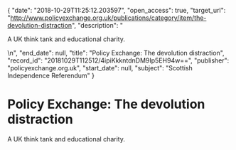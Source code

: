 {
  "date": "2018-10-29T11:25:12.203597", 
  "open_access": true, 
  "target_url": "http://www.policyexchange.org.uk/publications/category/item/the-devolution-distraction", 
  "description": "<p>A UK think tank and educational charity.</p>\n", 
  "end_date": null, 
  "title": "Policy Exchange: The devolution distraction", 
  "record_id": "20181029T112512/4ipiKkkntdnDM9Ip5EH94w==", 
  "publisher": "policyexchange.org.uk", 
  "start_date": null, 
  "subject": "Scottish Independence Referendum"
}

# Policy Exchange: The devolution distraction

<p>A UK think tank and educational charity.</p>
